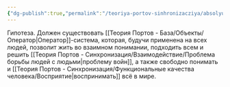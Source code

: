 ```yaml
---
{"dg-publish":true,"permalink":"/teoriya-portov-sinhronizacziya/absolyutnoe-pravilo-na-vse-lichnosti-wip/"}
---
```


Гипотеза.
Должен существовать [[Теория Портов - База/Объекты/Оператор\|Оператор]]-система, которая, будучи применена на всех людей, позволит жить во взаимном понимании, подходить всем и решить [[Теория Портов - Синхронизация/Взаимодействие/Проблема борьбы людей с людьми\|проблему войн]], а также свободно понимать и [[Теория Портов - Синхронизация/Функциональные качества человека/Восприятие\|воспринимать]] всё в мире.